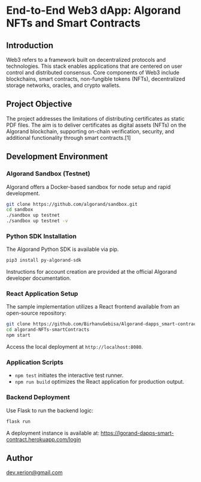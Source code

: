 # End-to-End Web3 dApp: Algorand NFTs and Smart Contracts

## Introduction
Web3 refers to a framework built on decentralized protocols and technologies. This stack enables applications that are centered on user control and distributed consensus. Core components of Web3 include blockchains, smart contracts, non-fungible tokens (NFTs), decentralized storage networks, oracles, and crypto wallets.

## Project Objective
The project addresses the limitations of distributing certificates as static PDF files. The aim is to deliver certificates as digital assets (NFTs) on the Algorand blockchain, supporting on-chain verification, security, and additional functionality through smart contracts.[1]

## Development Environment

### Algorand Sandbox (Testnet)
Algorand offers a Docker-based sandbox for node setup and rapid development.  

```bash
git clone https://github.com/algorand/sandbox.git
cd sandbox
./sandbox up testnet
./sandbox up testnet -v
```

### Python SDK Installation
The Algorand Python SDK is available via pip.  

```bash
pip3 install py-algorand-sdk
```
Instructions for account creation are provided at the official Algorand developer documentation.

### React Application Setup
The sample implementation utilizes a React frontend available from an open-source repository:

```bash
git clone https://github.com/BirhanuGebisa/Algorand-dapps_smart-contract.git
cd algorand-NFTs-smartContracts
npm start
```
Access the local deployment at `http://localhost:8080`.

### Application Scripts
- `npm test` initiates the interactive test runner.
- `npm run build` optimizes the React application for production output.

### Backend Deployment
Use Flask to run the backend logic:

```bash
flask run
```

A deployment instance is available at:
https://lgorand-dapps-smart-contract.herokuapp.com/login

## Author
dev.xerion@gmail.com
